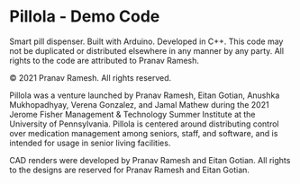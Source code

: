 # Pillola - Demo Code

Smart pill dispenser. Built with Arduino. Developed in C++. This code may not be duplicated or distributed elsewhere in any manner by any party. All rights to the code are attributed to Pranav Ramesh.

© 2021 Pranav Ramesh. All rights reserved.

Pillola was a venture launched by Pranav Ramesh, Eitan Gotian, Anushka Mukhopadhyay, Verena Gonzalez, and Jamal Mathew during the 2021 Jerome Fisher Management & Technology Summer Institute at the University of Pennsylvania. Pillola is centered around distributing control over medication management among seniors, staff, and software, and is intended for usage in senior living facilities.

CAD renders were developed by Pranav Ramesh and Eitan Gotian. All rights to the designs are reserved for Pranav Ramesh and Eitan Gotian.
